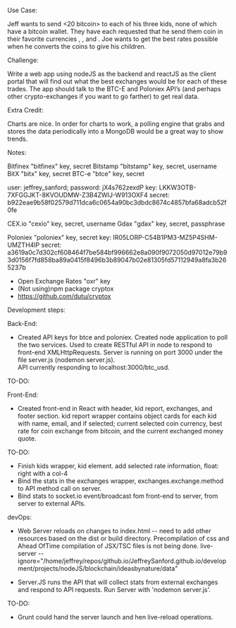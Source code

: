 Use Case:

Jeff wants to send <20 bitcoin> to each of his three kids, none of which have a bitcoin wallet.  They have each requested that he 
send them coin in their favorite currencies <Ethereum>, <Litecoin>, and <DASH>. Joe wants to get the best rates possible when he 
converts the coins to give his children.
 
Challenge:

Write a web app using nodeJS as the backend and reactJS as the client portal that will find out what the best exchanges would be 
for each of these trades. The app should talk to the BTC-E and Poloniex API’s (and perhaps other crypto-exchanges if you want to 
go farther) to get real data.
 
Extra Credit:

Charts are nice.  In order for charts to work, a polling engine that grabs and stores the data periodically into a MongoDB would 
be a great way to show trends.

Notes:

Bitfinex	"bitfinex"	key, secret
Bitstamp	"bitstamp"	key, secret, username
BitX	"bitx"	key, secret
BTC-e	"btce"	key, secret

user: jeffrey_sanford;  password: jX4s762zexdP
key:  LKKW3OTB-7XFGGJKT-8KVOUDMW-Z3B4ZWIJ-W913OXF4
secret: b922eae9b58f02579d711dca6c0654a90bc3dbdc8674c4857bfa68adcb52f0fe

CEX.io	"cexio"	key, secret, username
Gdax	"gdax"	key, secret, passphrase

Poloniex	"poloniex"	key, secret
key:  IR05LORP-C54B1PM3-MZ5P4SHM-UMZTH4IP
secret:  a3619a0c7d302cf608464f7be584bf996662e8a090f9072050d97012e79b93d0156f7fd858ba89a0415f8496b3b89047b02e81305fd57112949a8fa3b265237b

* Open Exchange Rates	"oxr"	key
* (Not using)npm package cryptox
* https://github.com/dutu/cryptox


Development steps:

Back-End:

* Created API keys for btce and poloniex.  Created node application to poll the two services.  Used to create RESTful API in
node to respond to front-end XMLHttpRequests.  Server is running on port 3000 under the file server.js (nodemon server.js).  
API currently responding to localhost:3000/btc_usd.  

TO-DO:  

Front-End:

* Created front-end in React with header, kid report, exchanges, and footer section.  kid report wrapper contains object cards 
for each kid with name, email, and if selected; current selected coin currency, best rate for coin exchange from bitcoin, and 
the current exchanged money quote.

TO-DO:

* Finish kids wrapper, kid element.  add selected rate information, float: right with a col-4
* Bind the stats in the exchanges wrapper, exchanges.exchange.method to API method call on server.
* Bind stats to socket.io event/broadcast fom front-end to server, from server to external APIs.



devOps:

* Web Server reloads on changes to index.html -- need to add other resources based on the dist or build directory.  Precompilation of css and Ahead OfTime compilation of JSX/TSC files is not being done.
live-server --ignore="/home/jeffrey/repos/github.io/JeffreySanford.github.io/development/projects/nodeJS/blockchain/ideasbynature/data"

* Server.JS runs the API that will collect stats from external exchanges and respond to API requests.  Run Server 
with 'nodemon server.js'.  

TO-DO:

* Grunt could hand the server launch and hen live-reload operations.


